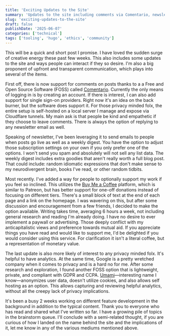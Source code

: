 ```yaml
---
title: 'Exciting Updates to the Site'
summary: 'Updates to the site including comments via Comentario, newsletter enhancements, Buy Me a Coffee support, and privacy-focused Umami analytics—all built on FOSS principles.'
slug: 'exciting-updates-to-the-site'
draft: false
publishDate: '2025-06-07'
categories: ['technical']
tags: ['tooling', 'hugo', 'ethics', 'community']
---
```

This will be a quick and short post I promise. I have loved the sudden surge of creative energy these past few weeks. This also includes some updates to the site and ways people can interact if they so desire. I'm also a big proponent of upfront and transparent communication, which plays into several of the items.

First off, there is now support for comments on posts thanks to a a Free and Open Source Software (FOSS) called [Comentario](https://gitlab.com/comentario/comentario). Currently the only means of logging in is by creating an account. If there is interest, I can also add support for single sign-on providers. Right now it's an idea on the back burner, but the software does support it. For those privacy minded folx, the entire setup is self-hosted on a local server I manage and expose via Cloudflare tunnels. My main ask is that people be kind and empathetic if they choose to leave comments. There is always the option of replying to any newsletter email as well.

Speaking of newsletter, I've been leveraging it to send emails to people when posts go live as well as a weekly digest. You have the option to adjust those subscription settings on your own if you only prefer one of the options. I won't send you spam and absolutely will not sell any list data. The weekly digest includes extra goodies that aren't really worth a full blog post. That could include: random idiomatic expressions that don't make sense to my neurodivergent brain, books I've read, or other random tidbits.

Most recently. I've added a way for people to optionally support my work if you feel so inclined. This utilizes the [Buy Me a Coffee](https://buymeacoffee.com/skylerlemay) platform, which is similar to Patreon, but has better support for one-off donations instead of focusing on different tiers. There's a small block of text at the end of each page and a link on the homepage. I was wavering on this, but after some discussion and encouragement from a few friends, I decided to make the option available. Writing takes time, averaging 6 hours a week, not including general research and reading I'm already doing. I have no desire to ever implement a paywall or advertising. Those deeply conflict with my anticapitalistic views and preference towards mutual aid. If you appreciate things you have read and would like to support me, I'd be delighted if you would consider using this service. For clarification it isn't a literal coffee, but a representation of monetary value. 

The last update is also more likely of interest to any privacy minded folx. It's helpful to have analytics. At the same time, Google is a pretty wretched company when it comes to privacy and is a hard no for me. After some research and exploration, I found another FOSS option that is lightweight, private, and compliant with GDPR and CCPA. [Umami](https://umami.is/features)—interesting name I know—anonymizes user data, doesn't utilize cookies, and also allows self hosting as an option. This allows capturing and reviewing helpful analytics, without all the creepy lack of privacy implications.

It's been a busy 2 weeks working on different feature development in the background in addition to the typical content. Thank you to everyone who has read and shared what I've written so far. I have a growing pile of topics in the brainstorm queue. I'll conclude with a semi-related thought, if you are curious of how I landed on the name behind the site and the implications of it, let me know in any of the various mediums mentioned above.
